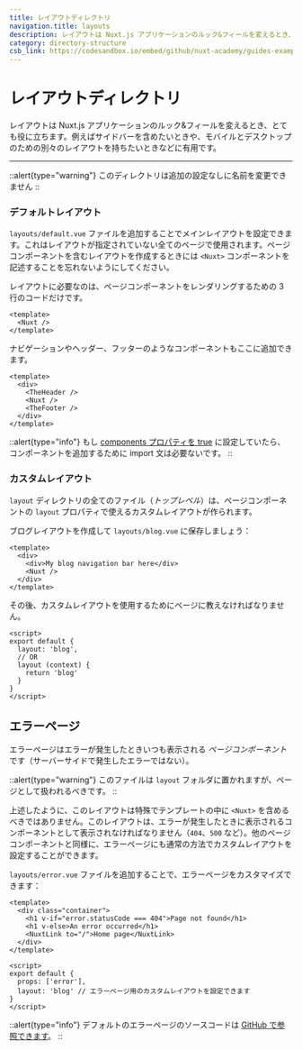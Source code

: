 ```yaml
---
title: レイアウトディレクトリ
navigation.title: layouts
description: レイアウトは Nuxt.js アプリケーションのルック&フィールを変えるとき、とても役に立ちます。例えばサイドバーを含めたいときや、モバイルとデスクトップのための別々のレイアウトを持ちたいときなどに有用です。
category: directory-structure
csb_link: https://codesandbox.io/embed/github/nuxt-academy/guides-examples/tree/master/04_directory_structure/07_layouts?fontsize=14&hidenavigation=1&theme=dark
---
```

# レイアウトディレクトリ

レイアウトは Nuxt.js アプリケーションのルック&フィールを変えるとき、とても役に立ちます。例えばサイドバーを含めたいときや、モバイルとデスクトップのための別々のレイアウトを持ちたいときなどに有用です。

---

::alert{type="warning"}
このディレクトリは追加の設定なしに名前を変更できません
::

### デフォルトレイアウト

`layouts/default.vue` ファイルを追加することでメインレイアウトを設定できます。これはレイアウトが指定されていない全てのページで使用されます。ページコンポーネントを含むレイアウトを作成するときには `<Nuxt>` コンポーネントを記述することを忘れないようにしてください。

レイアウトに必要なのは、ページコンポーネントをレンダリングするための 3 行のコードだけです。

```html{}[layouts/default.vue]
<template>
  <Nuxt />
</template>
```

ナビゲーションやヘッダー、フッターのようなコンポーネントもここに追加できます。

```html{}[layouts/default.vue]
<template>
  <div>
    <TheHeader />
    <Nuxt />
    <TheFooter />
  </div>
</template>
```

::alert{type="info"}
もし [components プロパティを true](/docs/directory-structure/components) に設定していたら、コンポーネントを追加するために import 文は必要ないです。
::

### カスタムレイアウト

`layout` ディレクトリの全てのファイル（_トップレベル_）は、ページコンポーネントの `layout` プロパティで使えるカスタムレイアウトが作られます。

ブログレイアウトを作成して `layouts/blog.vue` に保存しましょう：

```html{}[layouts/blog.vue]
<template>
  <div>
    <div>My blog navigation bar here</div>
    <Nuxt />
  </div>
</template>
```

その後、カスタムレイアウトを使用するためにページに教えなければなりません。

```js{}[pages/posts.vue]
<script>
export default {
  layout: 'blog',
  // OR
  layout (context) {
    return 'blog'
  }
}
</script>
```

## エラーページ

エラーページはエラーが発生したときいつも表示される *ページコンポーネント* です（サーバーサイドで発生したエラーではない）。

::alert{type="warning"}
このファイルは `layout` フォルダに置かれますが、ページとして扱われるべきです。
::

上述したように、このレイアウトは特殊でテンプレートの中に `<Nuxt>` を含めるべきではありません。このレイアウトは、エラーが発生したときに表示されるコンポーネントとして表示されなければなりません（`404`、`500` など）。他のページコンポーネントと同様に、エラーページにも通常の方法でカスタムレイアウトを設定することができます。

`layouts/error.vue` ファイルを追加することで、エラーページをカスタマイズできます：

```js{}[layouts/error.vue]
<template>
  <div class="container">
    <h1 v-if="error.statusCode === 404">Page not found</h1>
    <h1 v-else>An error occurred</h1>
    <NuxtLink to="/">Home page</NuxtLink>
  </div>
</template>

<script>
export default {
  props: ['error'],
  layout: 'blog' // エラーページ用のカスタムレイアウトを設定できます
}
</script>
```

::alert{type="info"}
デフォルトのエラーページのソースコードは [GitHub で参照できます](https://github.com/nuxt/nuxt.js/blob/dev/packages/vue-app/template/components/nuxt-error.vue)。
::
